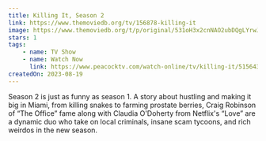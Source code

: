 ```yaml
---
title: Killing It, Season 2
link: https://www.themoviedb.org/tv/156878-killing-it
image: https://www.themoviedb.org/t/p/original/531oH3x2cnNAO2ubDQgLYrwJIsC.jpg
stars: 1
tags:
    - name: TV Show
    - name: Watch Now
      link: https://www.peacocktv.com/watch-online/tv/killing-it/5156438808822262112/seasons/2
createdOn: 2023-08-19
---
```


Season 2 is just as funny as season 1. A story about hustling and making it big in Miami, from
killing snakes to farming prostate berries, Craig Robinson of “The Office” fame along with Claudia
O'Doherty from Netflix's “Love” are a dynamic duo who take on local criminals, insane scam tycoons,
and rich weirdos in the new season.
